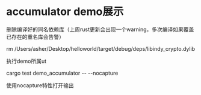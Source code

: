 # accumulator demo展示

删除编译好的同名依赖库（上周rust更新会出现一个warning，多次编译如果覆盖已存在的重名库会告警）

rm  /Users/asher/Desktop/helloworld/target/debug/deps/libindy_crypto.dylib

执行demo所属ut

cargo test demo_accumulator -- --nocapture

使用nocapture特性打开输出
